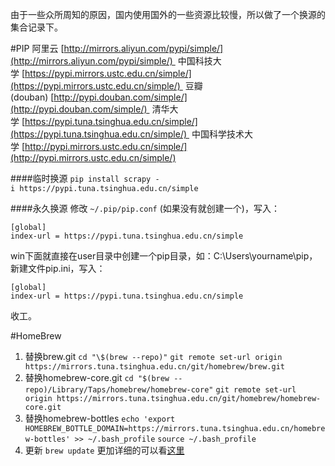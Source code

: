 由于一些众所周知的原因，国内使用国外的一些资源比较慢，所以做了一个换源的集合记录下。

#PIP 
阿里云 [http://mirrors.aliyun.com/pypi/simple/](http://mirrors.aliyun.com/pypi/simple/) 
中国科技大学 [https://pypi.mirrors.ustc.edu.cn/simple/](https://pypi.mirrors.ustc.edu.cn/simple/) 
豆瓣(douban) [http://pypi.douban.com/simple/](http://pypi.douban.com/simple/) 
清华大学 [https://pypi.tuna.tsinghua.edu.cn/simple/](https://pypi.tuna.tsinghua.edu.cn/simple/) 
中国科学技术大学 [http://pypi.mirrors.ustc.edu.cn/simple/](http://pypi.mirrors.ustc.edu.cn/simple/)

####临时换源
`pip install scrapy -i https://pypi.tuna.tsinghua.edu.cn/simple`

####永久换源
修改 `~/.pip/pip.conf` (如果没有就创建一个)，写入：
```
[global]
index-url = https://pypi.tuna.tsinghua.edu.cn/simple
```

win下面就直接在user目录中创建一个pip目录，如：C:\Users\yourname\pip，新建文件pip.ini，写入：
```
[global]
index-url = https://pypi.tuna.tsinghua.edu.cn/simple
```
收工。

#HomeBrew
1. 替换brew.git
`cd "\$(brew --repo)"`
`git remote set-url origin https://mirrors.tuna.tsinghua.edu.cn/git/homebrew/brew.git`
2. 替换homebrew-core.git
`cd "$(brew --repo)/Library/Taps/homebrew/homebrew-core"`
`git remote set-url origin https://mirrors.tuna.tsinghua.edu.cn/git/homebrew/homebrew-core.git`
3. 替换homebrew-bottles
`echo 'export HOMEBREW_BOTTLE_DOMAIN=https://mirrors.tuna.tsinghua.edu.cn/homebrew-bottles' >> ~/.bash_profile`
`source ~/.bash_profile`
4. 更新
`brew update`
更加详细的可以看[这里](https://musoucrow.github.io/2017/03/29/brew_changing/)
